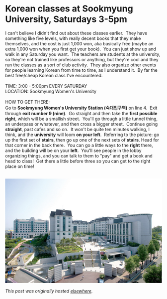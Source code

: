 # Korean classes at Sookmyung University, Saturdays 3-5pm

<div>
<p>I can't believe I didn't find out about these classes earlier. &#160;They have something like five levels, with really decent books that they make themselves, and the cost is just 1,000 won, aka basically free (maybe an extra 1,000 won when you first get your book). &#160;You can just show up and walk in any Saturday you want. &#160;The teachers are students at the university, so they're not trained like professors or anything, but they're cool and they run the classes as a sort of club activity. &#160;They also organize other events for people learning Korean from time to time, as I understand it. &#160;By far the best free/cheap Korean class I've encountered.<br><br>TIME: 3:00 - 5:00pm EVERY SATURDAY<br>LOCATION: Sookmyung Women's University<br><br>HOW TO GET THERE:<br>Go to <b>Sookmyung Women's University Station (&#49689;&#45824;&#51077;&#44396;&#50669;)</b> on line 4. &#160;Exit through <b>exit number 9 (nine)</b>. &#160;Go straight and then take the <b>first possible right</b>, which will be a smallish street. &#160;You'll go through a little tunnel thing, an underpass or whatever, and then cross a bigger street. &#160;Continue going <b>straight</b>, past cafes and so on. &#160;It won't be quite ten minutes walking, I think, and the <b>university</b> will loom <b>on your left</b>. &#160;Referring to the picture: go up the first set of <b>stairs</b>, then go up one of the next sets of <b>stairs</b>. Head for that corner in the back there. &#160;You can go a little ways to the <b>right</b> there, and the building will be on your <b>left</b>. &#160;You'll see people in the lobby organizing things, and you can talk to them to "pay" and get a book and head to class! &#160;Get there a little before three so you can get to the right place on time!<br><br></p>
<div class="separator"><a href="ajs-20110213-sookmyung-uni-picture.jpg" imageanchor="1"><img border="0" src="ajs-20110213-sookmyung-uni-picture.jpg"></a></div>
</div>


*This post was originally hosted [elsewhere](http://planspace.blogspot.com/2011/02/korean-classes-at-sookmyung-university.html).*
